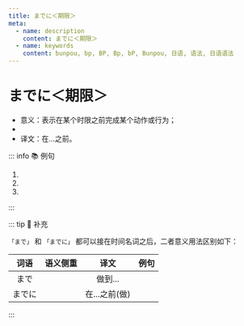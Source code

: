 ```yaml
---
title: までに＜期限＞
meta:
  - name: description
    content: までに＜期限＞
  - name: keywords
    content: bunpou, bp, BP, Bp, bP, Bunpou, 日语, 语法, 日语语法
---
```


# までに＜期限＞

* 意义：表示在某个时限之前完成某个动作或行为；
* <grammer-content sentence="接续：**时间名词** + までに；" />
* 译文：在...之前。

::: info :books: 例句

1. <grammer-content id='1-7-12-0' sentence="11[時/じ][半/はん]**までに**[行/い]きましょう。" trans="我们十一点半之前出发吧。" />
2. <grammer-content id='1-7-12-1' sentence="[本/ほん]は[10日/とおか]**までに**[返/かえ]します。" trans="书在10号前要还。" />
3. <grammer-content id='1-7-12-2' sentence="[寮/りょう]には11[時/じ]**までに**[帰/かえ]ります。" trans="11点之前回宿舍。" />

:::

::: tip :bookmark: 补充

`「まで」` 和 `「までに」` 都可以接在时间名词之后，二者意义用法区别如下：

| 词语 | 语义侧重 | 译文 | 例句 |
| :-----------: | :-----------: | :-----------: | :-----------: |
| まで     | <grammer-content sentence="在某时间点前完成，动作或者行为一直在**持续**" />       | 做到...      | <grammer-content id='1-7-12-3' sentence="10[時/じ]**まで**[電話/でんわ]します。" trans="电话一直打到了十点(**强调持续性**)" /> |
| までに     | <grammer-content sentence="在某时间点前完成动作或者发生变化，**没有持续的特征**" />       | 在...之前(做)      | <grammer-content id='1-7-12-4' sentence="10[時/じ]**までに**[電話/でんわ]します。" trans="在10点前打电话(**强调在某个时间点之前完成打电话这个动作，没有持续性**)" />       |

:::
